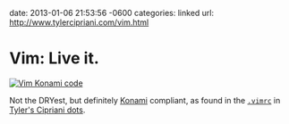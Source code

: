 date: 2013-01-06 21:53:56 -0600
categories: linked
url: http://www.tylercipriani.com/vim.html

# Vim: Live it.

[![Vim Konami code](/attachments/vim_thing.png)](http://www.tylercipriani.com/vim.html)

Not the DRYest, but definitely [Konami][] compliant, as found in the
[`.vimrc`](https://github.com/thcipriani/dotfiles/blob/master/vimrc) in
[Tyler's Cipriani dots](https://github.com/thcipriani/dotfiles).

[Konami]: http://en.wikipedia.org/wiki/Konami_Code
